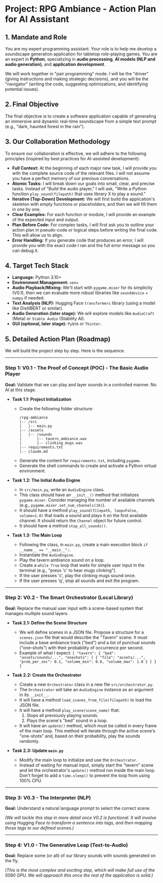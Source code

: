 # Project: RPG Ambiance - Action Plan for AI Assistant

## 1. Mandate and Role

You are my expert programming assistant. Your role is to help me develop a soundscape generation application for tabletop role-playing games. You are an expert in **Python**, specializing in **audio processing**, **AI models (NLP and audio generation)**, and **application development**.

We will work together in "pair programming" mode. I will be the "driver" (giving instructions and making strategic decisions), and you will be the "navigator" (writing the code, suggesting optimizations, and identifying potential issues).

## 2. Final Objective

The final objective is to create a software application capable of generating an immersive and dynamic real-time soundscape from a simple text prompt (e.g., "dark, haunted forest in the rain").

## 3. Our Collaboration Methodology

To ensure our collaboration is effective, we will adhere to the following principles (inspired by best practices for AI-assisted development):

* **Full Context:** At the beginning of each major new task, I will provide you with the complete source code of the relevant files. I will not assume you have a perfect memory of our previous conversations.
* **Atomic Tasks:** I will break down our goals into small, clear, and precise tasks. Instead of "Build the audio player," I will ask, "Write a Python function `play_sound(filepath)` that uses library X to play a sound."
* **Iterative (Top-Down) Development:** We will first build the application's skeleton with empty functions or placeholders, and then we will fill them in one by one.
* **Clear Examples:** For each function or module, I will provide an example of the expected input and output.
* **Plan Before Code:** For complex tasks, I will first ask you to outline your action plan in pseudo-code or logical steps before writing the final code. This will allow us to align.
* **Error Handling:** If you generate code that produces an error, I will provide you with the exact code I ran and the full error message so you can debug it.

## 4. Target Tech Stack

* **Language:** Python 3.10+
* **Environment Management:** `venv`
* **Audio Playback/Mixing:** We'll start with `pygame.mixer` for its simplicity (V0.1), then we can evaluate more robust libraries like `sounddevice` + `numpy` if needed.
* **Text Analysis (NLP):** Hugging Face `transformers` library (using a model like DistilBERT or similar).
* **Audio Generation (later stage):** We will explore models like `AudioCraft` (Meta) or `Stable Audio` (Stability AI).
* **GUI (optional, later stage):** `PyQt6` or `Tkinter`.

## 5. Detailed Action Plan (Roadmap)

We will build the project step by step. Here is the sequence.

---

### **Step 1: V0.1 - The Proof of Concept (POC) - The Basic Audio Player**

**Goal:** Validate that we can play and layer sounds in a controlled manner. No AI at this stage.

* **Task 1.1: Project Initialization**
    * Create the following folder structure:
        ```
        /rpg-ambiance
        |-- /src
        |   |-- main.py
        |-- /assets
        |   |-- /sounds
        |       |-- tavern_ambiance.wav
        |       |-- clinking_mugs.wav
        |-- requirements.txt
        |-- claude.md
        ```
    * Generate the content for `requirements.txt`, including `pygame`.
    * Generate the shell commands to create and activate a Python virtual environment.

* **Task 1.2: The Initial Audio Engine**
    * In `src/main.py`, write an `AudioEngine` class.
    * This class should have an `__init__()` method that initializes `pygame.mixer`. Consider managing the number of available channels (e.g., `pygame.mixer.set_num_channels(16)`).
    * It should have a method `play_sound(filepath, loop=False, volume=1.0)` that loads a sound and plays it on the first available channel. It should return the `Channel` object for future control.
    * It should have a method `stop_all_sounds()`.

* **Task 1.3: The Main Loop**
    * Following the class, in `main.py`, create a main execution block `if __name__ == "__main__":`.
    * Instantiate the `AudioEngine`.
    * Play the tavern ambiance sound on a loop.
    * Create a `while True` loop that waits for simple user input in the terminal (e.g., "press 'c' to hear mugs clinking").
    * If the user presses 'c', play the clinking mugs sound once.
    * If the user presses 'q', stop all sounds and exit the program.

---

### **Step 2: V0.2 - The Smart Orchestrator (Local Library)**

**Goal:** Replace the manual user input with a scene-based system that manages multiple sound layers.

* **Task 2.1: Define the Scene Structure**
    * We will define scenes in a JSON file. Propose a structure for a `scenes.json` file that would describe the "Tavern" scene. It must include a base ambiance track ("bed") and a list of punctual sounds ("one-shots") with their probability of occurrence per second.
    * Example of what I expect: `{ "tavern": { "bed": "assets/sounds/...", "oneshots": [ { "file": "assets/...", "prob_per_sec": 0.1, "volume_min": 0.8, "volume_max": 1.0 } ] } }`

* **Task 2.2: Create the Orchestrator**
    * Create a new `Orchestrator` class in a new file `src/orchestrator.py`.
    * The `Orchestrator` will take an `AudioEngine` instance as an argument in its `__init__`.
    * It will have a method `load_scenes_from_file(filepath)` to load the JSON file.
    * It will have a method `play_scene(scene_name)` that:
        1.  Stops all previously playing sounds.
        2.  Plays the scene's "bed" sound in a loop.
    * It will have an `update()` method, which must be called in every frame of the main loop. This method will iterate through the active scene's "one-shots" and, based on their probability, play the sounds randomly.

* **Task 2.3: Update `main.py`**
    * Modify the main loop to initialize and use the `Orchestrator`.
    * Instead of waiting for manual input, simply start the "tavern" scene and let the orchestrator's `update()` method run inside the main loop. Don't forget to add a `time.sleep()` to prevent the loop from using 100% CPU.

---

### **Step 3: V0.3 - The Interpreter (NLP)**

**Goal:** Understand a natural language prompt to select the correct scene.

*(We will tackle this step in more detail once V0.2 is functional. It will involve using Hugging Face to transform a sentence into tags, and then mapping those tags to our defined scenes.)*

---

### **Step 4: V1.0 - The Generative Leap (Text-to-Audio)**

**Goal:** Replace some (or all) of our library sounds with sounds generated on the fly.

*(This is the most complex and exciting step, which will make full use of the 5090 GPU. We will approach this once the rest of the application is solid.)*

